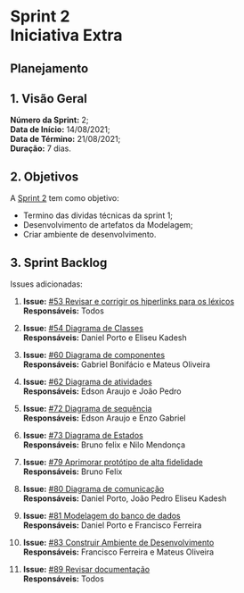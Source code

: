 # Sprint 2 <br> <span class="rotulo-extra">Iniciativa Extra</span>

## Planejamento 

## 1. Visão Geral
**Número da Sprint:** 2;<br>
**Data de Início:** 14/08/2021;<br>
**Data de Término:** 21/08/2021;<br>
**Duração:** 7 dias.<br>


## 2. Objetivos
A [Sprint 2](https://github.com/UnBArqDsw2021-1/2021.1_G6_Curumim/milestone/4) tem como objetivo:

- Termino das dividas técnicas da sprint 1;<br>
- Desenvolvimento de artefatos da Modelagem;<br>
- Criar ambiente de desenvolvimento.<br>



## 3. Sprint Backlog
Issues adicionadas: 


1. **Issue:** [#53 Revisar e corrigir os hiperlinks para os léxicos](https://github.com/UnBArqDsw2021-1/2021.1_G6_Curumim/issues/53)<br>
**Responsáveis:** Todos<br>

2. **Issue:** [#54 Diagrama de Classes](https://github.com/UnBArqDsw2021-1/2021.1_G6_Curumim/issues/54)<br>
**Responsáveis:** Daniel Porto e Eliseu Kadesh<br>

3. **Issue:** [#60 Diagrama de componentes](https://github.com/UnBArqDsw2021-1/2021.1_G6_Curumim/issues/60)<br>
**Responsáveis:** Gabriel Bonifácio e Mateus Oliveira<br>

4. **Issue:** [#62 Diagrama de atividades](https://github.com/UnBArqDsw2021-1/2021.1_G6_Curumim/issues/62)<br>
**Responsáveis:** Edson Araujo e João Pedro<br>

5. **Issue:** [#72 Diagrama de sequência](https://github.com/UnBArqDsw2021-1/2021.1_G6_Curumim/issues/72)<br>
**Responsáveis:** Edson Araujo e Enzo Gabriel<br>

6. **Issue:** [#73 Diagrama de Estados](https://github.com/UnBArqDsw2021-1/2021.1_G6_Curumim/issues/73)<br>
**Responsáveis:** Bruno felix e Nilo Mendonça<br>

7. **Issue:** [#79 Aprimorar protótipo de alta fidelidade](https://github.com/UnBArqDsw2021-1/2021.1_G6_Curumim/issues/79)<br>
**Responsáveis:** Bruno Felix<br>

8. **Issue:** [#80 Diagrama de comunicação](https://github.com/UnBArqDsw2021-1/2021.1_G6_Curumim/issues/80)<br>
**Responsáveis:** Daniel Porto, João Pedro Eliseu Kadesh<br>

9. **Issue:** [#81 Modelagem do banco de dados](https://github.com/UnBArqDsw2021-1/2021.1_G6_Curumim/issues/81)<br>
**Responsáveis:** Daniel Porto e Francisco Ferreira<br>

10. **Issue:** [#83 Construir Ambiente de Desenvolvimento](https://github.com/UnBArqDsw2021-1/2021.1_G6_Curumim/issues/83)<br>
**Responsáveis:** Francisco Ferreira e Mateus Oliveira<br>

11. **Issue:** [#89 Revisar documentação](https://github.com/UnBArqDsw2021-1/2021.1_G6_Curumim/issues/89)<br>
**Responsáveis:** Todos <br>
